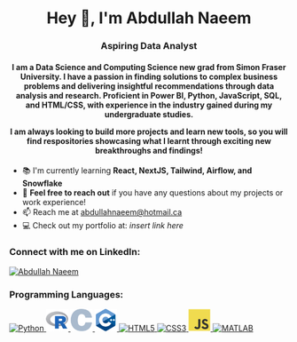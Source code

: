 <h1 align = "center">Hey 👋, I'm Abdullah Naeem </h1>
<h3 align = "center"> Aspiring Data Analyst </h3>
<h4 align = "center"> 
<p align = "center">
  I am a Data Science and Computing Science new grad from Simon Fraser University. I have a passion in finding solutions to complex business problems and delivering insightful       recommendations through data analysis and research. Proficient in Power BI, Python, JavaScript, SQL, and HTML/CSS, with experience in the industry gained during my undergraduate studies. </p> 
<p align = "center"> I am always looking to build more projects and learn new tools, so you will find respositories showcasing what I learnt through exciting new breakthroughs and findings! </p>

</h4>

- 📚 I'm currently learning **React, NextJS, Tailwind, Airflow, and Snowflake**
- 💬 **Feel free to reach out** if you have any questions about my projects or work experience!
- 📫 Reach me at abdullahnaeem@hotmail.ca
- 💻 Check out my portfolio at: *insert link here*

<h3 align="left"> Connect with me on LinkedIn: </h3>
<p align = "left">
  <a href="https://www.linkedin.com/in/naeemabdullah2002/" target="_blank">
    <img src="https://raw.githubusercontent.com/rahuldkjain/github-profile-readme-generator/master/src/images/icons/Social/linked-in-alt.svg" alt="Abdullah Naeem" height="30" width="30" /> </a>
  
</p>


<h3 align = "left">Programming Languages:</h3>
<p align = "left">
  <a href="https://www.python.org/" target="_blank" rel="noreferrer"> <img src="https://raw.githubusercontent.com/danielcranney/readme-generator/main/public/icons/skills/python-colored.svg" alt = "Python" height = "40" width = "40" /> </a>
  <a href = "https://www.r-project.org" target="_blank" rel="noreferrer"> <img src="https://raw.githubusercontent.com/devicons/devicon/master/icons/r/r-original.svg" alt="R" width="40" height="40" />
 </a>
 <a href = "https://www.w3schools.com/c/" target="_blank" rel="noreferrer"> <img src="https://raw.githubusercontent.com/devicons/devicon/master/icons/c/c-original.svg" alt="C" width="40" height="40" />
 </a>
 <a href = "https://www.w3schools.com/cpp/" target="_blank" rel="noreferrer"> <img src="https://raw.githubusercontent.com/devicons/devicon/master/icons/cplusplus/cplusplus-original.svg" alt="C++" width="40" height="40" />
 </a>
<a href = "https://html.spec.whatwg.org/multipage/" target="_blank" rel="noreferrer"> <img src="https://upload.wikimedia.org/wikipedia/commons/6/61/HTML5_logo_and_wordmark.svg" alt="HTML5" width="40" height="40" />
 </a>
<a href = "https://www.w3schools.com/css/" target="_blank" rel="noreferrer"> <img src="https://upload.wikimedia.org/wikipedia/commons/d/d5/CSS3_logo_and_wordmark.svg" alt="CSS3" width="40" height="40" />
 </a>
<a href = "https://developer.mozilla.org/en-US/docs/Web/JavaScript" target="_blank" rel="noreferrer"> <img src="https://raw.githubusercontent.com/devicons/devicon/master/icons/javascript/javascript-original.svg" alt="JavaScript" width="40" height="40" />
 </a>
<a href = "https://www.mathworks.com" target="_blank" rel="noreferrer"> <img src="https://upload.wikimedia.org/wikipedia/commons/2/21/Matlab_Logo.png" alt="MATLAB" width="40" height="40" />
 </a>
</p>




